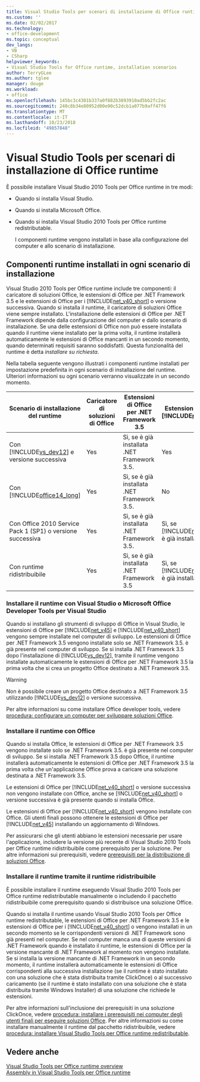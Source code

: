 ```yaml
---
title: Visual Studio Tools per scenari di installazione di Office runtime
ms.custom: ''
ms.date: 02/02/2017
ms.technology:
- office-development
ms.topic: conceptual
dev_langs:
- VB
- CSharp
helpviewer_keywords:
- Visual Studio Tools for Office runtime, installation scenarios
author: TerryGLee
ms.author: tglee
manager: douge
ms.workload:
- office
ms.openlocfilehash: 145bc3c4301b337a0f882b3893910ad5bb2fc2ac
ms.sourcegitcommit: 240c8b34e80952d00e90c52dcb1a077b9aff47f6
ms.translationtype: MT
ms.contentlocale: it-IT
ms.lasthandoff: 10/23/2018
ms.locfileid: "49857848"
---
```

# <a name="visual-studio-tools-for-office-runtime-installation-scenarios"></a>Visual Studio Tools per scenari di installazione di Office runtime
  È possibile installare Visual Studio 2010 Tools per Office runtime in tre modi:  
  
- Quando si installa Visual Studio.  
  
- Quando si installa Microsoft Office.  
  
- Quando si installa Visual Studio 2010 Tools per Office runtime redistributable.  
  
  I componenti runtime vengono installati in base alla configurazione del computer e allo scenario di installazione.  
  
## <a name="runtime-components-that-are-installed-in-each-installation-scenario"></a>Componenti runtime installati in ogni scenario di installazione  
 Visual Studio 2010 Tools per Office runtime include tre componenti: il caricatore di soluzioni Office, le estensioni di Office per .NET Framework 3.5 e le estensioni di Office per i [!INCLUDE[net_v40_short](../sharepoint/includes/net-v40-short-md.md)] o versione successiva. Quando si installa il runtime, il caricatore di soluzioni Office viene sempre installato. L'installazione delle estensioni di Office per .NET Framework dipende dalla configurazione del computer e dallo scenario di installazione. Se una delle estensioni di Office non può essere installata quando il runtime viene installato per la prima volta, il runtime installerà automaticamente le estensioni di Office mancanti in un secondo momento, quando determinati requisiti saranno soddisfatti. Questa funzionalità del runtime è detta *installare su richiesta*.  
  
 Nella tabella seguente vengono illustrati i componenti runtime installati per impostazione predefinita in ogni scenario di installazione del runtime. Ulteriori informazioni su ogni scenario verranno visualizzate in un secondo momento.  
  
|Scenario di installazione del runtime|Caricatore di soluzioni di Office|Estensioni di Office per .NET Framework 3.5|Estensioni di Office per [!INCLUDE[net_v40_short](../sharepoint/includes/net-v40-short-md.md)]|Estensioni di Office per [!INCLUDE[net_v45](../vsto/includes/net-v45-md.md)]|  
|-----------------------------------|----------------------------|--------------------------------------------------| - |---------------------------------------------------------------------------|  
|Con [!INCLUDE[vs_dev12](../vsto/includes/vs-dev12-md.md)] e versione successiva|Yes|Sì, se è già installata .NET Framework 3.5.|Yes|Yes|  
|Con [!INCLUDE[office14_long](../vsto/includes/office14-long-md.md)]|Yes|Sì, se è già installata .NET Framework 3.5.|No|No|  
|Con Office 2010 Service Pack 1 (SP1) o versione successiva|Yes|Sì, se è già installata .NET Framework 3.5.|Sì, se [!INCLUDE[net_v40_short](../sharepoint/includes/net-v40-short-md.md)] è già installato.|No|  
|Con runtime ridistribuibile|Yes|Sì, se è già installata .NET Framework 3.5|Sì, se [!INCLUDE[net_v40_short](../sharepoint/includes/net-v40-short-md.md)] è già installato.|Sì, se [!INCLUDE[net_v45](../vsto/includes/net-v45-md.md)] è già installato.|  
  
### <a name="install-the-runtime-with-visual-studio-or-the-microsoft-office-developer-tools-for-visual-studio"></a>Installare il runtime con Visual Studio o Microsoft Office Developer Tools per Visual Studio  
 Quando si installano gli strumenti di sviluppo di Office in Visual Studio, le estensioni di Office per [!INCLUDE[net_v45](../vsto/includes/net-v45-md.md)] e [!INCLUDE[net_v40_short](../sharepoint/includes/net-v40-short-md.md)] vengono sempre installate nel computer di sviluppo. Le estensioni di Office per .NET Framework 3.5 vengono installate solo se .NET Framework 3.5. è già presente nel computer di sviluppo. Se si installa .NET Framework 3.5 dopo l'installazione di [!INCLUDE[vs_dev12](../vsto/includes/vs-dev12-md.md)], tramite il runtime vengono installate automaticamente le estensioni di Office per .NET Framework 3.5 la prima volta che si crea un progetto Office destinato a .NET Framework 3.5.  
  
> [!WARNING]  
>  Non è possibile creare un progetto Office destinato a .NET Framework 3.5 utilizzando [!INCLUDE[vs_dev12](../vsto/includes/vs-dev12-md.md)] o versione successiva.  
  
 Per altre informazioni su come installare Office developer tools, vedere [procedura: configurare un computer per sviluppare soluzioni Office](../vsto/how-to-configure-a-computer-to-develop-office-solutions.md).  
  
### <a name="install-the-runtime-with-office"></a>Installare il runtime con Office  
 Quando si installa Office, le estensioni di Office per .NET Framework 3.5 vengono installate solo se .NET Framework 3.5. è già presente nel computer di sviluppo. Se si installa .NET Framework 3.5 dopo Office, il runtime installerà automaticamente le estensioni di Office per .NET Framework 3.5 la prima volta che un'applicazione Office prova a caricare una soluzione destinata a .NET Framework 3.5.  
  
 Le estensioni di Office per [!INCLUDE[net_v40_short](../sharepoint/includes/net-v40-short-md.md)] o versione successiva non vengono installate con Office, anche se [!INCLUDE[net_v40_short](../sharepoint/includes/net-v40-short-md.md)] o versione successiva è già presente quando si installa Office.  
  
 Le estensioni di Office per [!INCLUDE[net_v40_short](../sharepoint/includes/net-v40-short-md.md)] vengono installate con Office. Gli utenti finali possono ottenere le estensioni di Office per [!INCLUDE[net_v45](../vsto/includes/net-v45-md.md)] installando un aggiornamento di Windows.  
  
 Per assicurarsi che gli utenti abbiano le estensioni necessarie per usare l'applicazione, includere la versione più recente di Visual Studio 2010 Tools per Office runtime ridistribuibile come prerequisito per la soluzione. Per altre informazioni sui prerequisiti, vedere [prerequisiti per la distribuzione di soluzioni Office](http://msdn.microsoft.com/9f672809-43a3-40a1-9057-397ce3b5126e).  
  
### <a name="install-the-runtime-by-using-the-runtime-redistributable"></a>Installare il runtime tramite il runtime ridistribuibile  
 È possibile installare il runtime eseguendo Visual Studio 2010 Tools per Office runtime redistributable manualmente o includendo il pacchetto ridistribuibile come prerequisito quando si distribuisce una soluzione Office.  
  
 Quando si installa il runtime usando Visual Studio 2010 Tools per Office runtime redistributable, le estensioni di Office per .NET Framework 3.5 e le estensioni di Office per i [!INCLUDE[net_v40_short](../sharepoint/includes/net-v40-short-md.md)] o vengono installati in un secondo momento se le corrispondenti versioni di .NET Framework sono già presenti nel computer. Se nel computer manca una di queste versioni di .NET Framework quando è installato il runtime, le estensioni di Office per la versione mancante di .NET Framework al momento non vengono installate. Se si installa la versione mancante di .NET Framework in un secondo momento, il runtime installerà automaticamente le estensioni di Office corrispondenti alla successiva installazione (se il runtime è stato installato con una soluzione che è stata distribuita tramite ClickOnce) o al successivo caricamento (se il runtime è stato installato con una soluzione che è stata distribuita tramite Windows Installer) di una soluzione che richiede le estensioni.  
  
 Per altre informazioni sull'inclusione dei prerequisiti in una soluzione ClickOnce, vedere [procedura: installare i prerequisiti nei computer degli utenti finali per eseguire soluzioni Office](http://msdn.microsoft.com/74dd2c52-838f-4abf-b2b4-4d7b0c2a0a98). Per altre informazioni su come installare manualmente il runtime dal pacchetto ridistribuibile, vedere [procedura: installare Visual Studio Tools per Office runtime redistributable](../vsto/how-to-install-the-visual-studio-tools-for-office-runtime-redistributable.md).  
  
## <a name="see-also"></a>Vedere anche  
 [Visual Studio Tools per Office runtime overview](../vsto/visual-studio-tools-for-office-runtime-overview.md)   
 [Assembly in Visual Studio Tools per Office runtime](../vsto/assemblies-in-the-visual-studio-tools-for-office-runtime.md)  
  
  